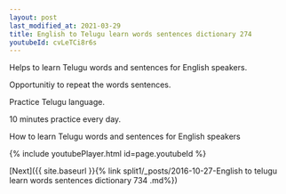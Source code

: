 ```yaml
---
layout: post
last_modified_at: 2021-03-29
title: English to Telugu learn words sentences dictionary 274 
youtubeId: cvLeTCi8r6s
---
```

 
 
Helps to learn Telugu words and sentences for English speakers.

Opportunitiy to repeat the words sentences. 

Practice Telugu language. 
 
10 minutes practice every day. 
 
How to learn Telugu words and sentences for English speakers 
 
{% include youtubePlayer.html id=page.youtubeId %}
 
 
[Next]({{ site.baseurl }}{% link  split1/_posts/2016-10-27-English to telugu learn words sentences dictionary 734 .md%})
 
